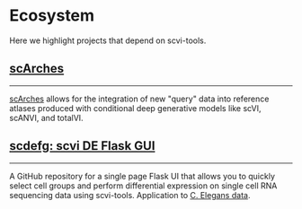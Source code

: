 # Ecosystem

Here we highlight projects that depend on scvi-tools.

## [scArches](https://scarches.readthedocs.io/en/latest/)
---
[scArches](https://scarches.readthedocs.io/en/latest/) allows for the integration of new "query" data into reference atlases produced with conditional deep generative models like scVI, scANVI, and totalVI.

## [scdefg: scvi DE Flask GUI](https://github.com/Munfred/scdefg)
---
A GitHub repository for a single page Flask UI that allows you to quickly select cell groups and perform differential expression on single cell RNA sequencing data using scvi-tools. Application to [C. Elegans data](https://cengen-de.textpressolab.com/).
